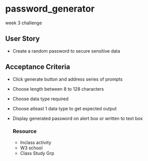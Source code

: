 # password_generator
week 3 challenge
## User Story
- Create a random password to secure sensitive data
## Acceptance Criteria
- Click generate button and address series of prompts
- Choose length between 8 to 128 characters
- Choose data type required
- Choose atleast 1 data type to get expected output
- Display generated password on alert box or written to text box

  ### Resource
  - Inclass activity
  - W3 school
  - Class Study Grp
 
    
